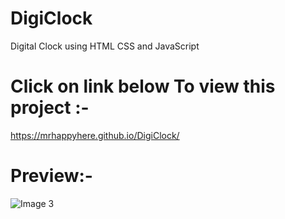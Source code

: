 # DigiClock
Digital Clock using HTML CSS and JavaScript

# Click on link below To view this project :-
https://mrhappyhere.github.io/DigiClock/

# Preview:-
![Image 3](https://user-images.githubusercontent.com/80676763/118694679-f2b43b80-b829-11eb-9592-7f178e1f7a3a.jpg)

